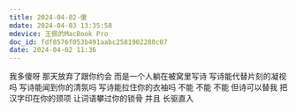 ```yaml
---
title: 2024-04-02-傻
mdate: 2024-04-03 13:35:58
mdevice: 王佩的MacBook Pro
doc_id: fdf8576f053b491aabc2581902288c07
date: 2024-04-02 11:36
---
```


我多傻呀
那天放弃了跟你约会
而是一个人躺在被窝里写诗
写诗能代替片刻的凝视吗
写诗能闻到你的清氛吗
写诗能拉住你的衣袖吗
不能
不能
不能
但诗可以替我
把汉字印在你的颈项
让词语攀过你的锁骨
并且
长驱直入
